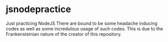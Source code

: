 # jsnodepractice
Just practicing NodeJS
There are bound to be some headache inducing codes as well as some incredulous usage of such codes.
This is due to the Frankensteinian nature of the creator of this repository.